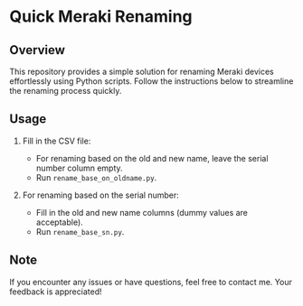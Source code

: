 # Quick Meraki Renaming

## Overview
This repository provides a simple solution for renaming Meraki devices effortlessly using Python scripts. Follow the instructions below to streamline the renaming process quickly.

## Usage

1. Fill in the CSV file:
   - For renaming based on the old and new name, leave the serial number column empty.
   - Run `rename_base_on_oldname.py`.

2. For renaming based on the serial number:
   - Fill in the old and new name columns (dummy values are acceptable).
   - Run `rename_base_sn.py`.

## Note
If you encounter any issues or have questions, feel free to contact me. Your feedback is appreciated!

